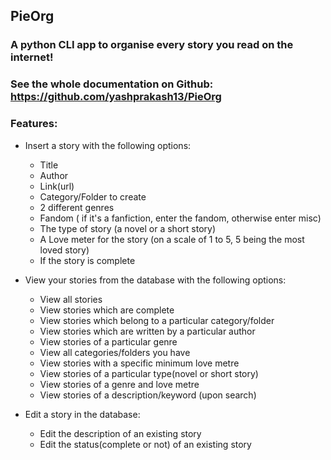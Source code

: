 ## PieOrg

### A python CLI app to organise every story you read on the internet!

### See the whole documentation on Github: https://github.com/yashprakash13/PieOrg

### Features:

- Insert a story with the following options:

  - Title
  - Author
  - Link(url)
  - Category/Folder to create
  - 2 different genres
  - Fandom ( if it's a fanfiction, enter the fandom, otherwise enter misc)
  - The type of story (a novel or a short story)
  - A Love meter for the story (on a scale of 1 to 5, 5 being the most loved story)
  - If the story is complete

- View your stories from the database with the following options:

  - View all stories
  - View stories which are complete
  - View stories which belong to a particular category/folder
  - View stories which are written by a particular author
  - View stories of a particular genre
  - View all categories/folders you have
  - View stories with a specific minimum love metre
  - View stories of a particular type(novel or short story)
  - View stories of a genre and love metre
  - View stories of a description/keyword (upon search)

- Edit a story in the database:
  - Edit the description of an existing story
  - Edit the status(complete or not) of an existing story
